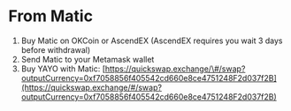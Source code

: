 # From Matic

1. Buy Matic on OKCoin or AscendEX \(AscendEX requires you wait 3 days before withdrawal\)
2. Send Matic to your Metamask wallet
3. Buy YAYO with Matic: [https://quickswap.exchange/\#/swap?outputCurrency=0xf7058856f405542cd660e8ce4751248F2d037f2B](https://quickswap.exchange/#/swap?outputCurrency=0xf7058856f405542cd660e8ce4751248F2d037f2B)

